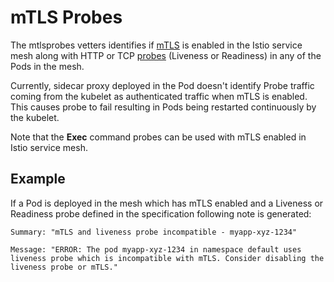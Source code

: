 # mTLS Probes

The mtlsprobes vetters identifies if
[mTLS](https://istio.io/docs/tasks/security/mutual-tls.html)
 is enabled in the Istio service mesh along with HTTP or TCP
[probes](https://kubernetes.io/docs/tasks/configure-pod-container/configure-liveness-readiness-probes/)
(Liveness or Readiness) in any of the Pods in the mesh.

Currently, sidecar proxy deployed in the Pod doesn't identify Probe traffic
coming from the kubelet as authenticated traffic when mTLS is enabled. This
causes probe to fail resulting in Pods being restarted continuously by the
kubelet.

Note that the **Exec** command probes can be used with mTLS enabled in Istio
service mesh.

## Example

If a Pod is deployed in the mesh which has mTLS enabled and a
Liveness or Readiness probe defined in the specification following note is
generated:

```shell
Summary: "mTLS and liveness probe incompatible - myapp-xyz-1234"

Message: "ERROR: The pod myapp-xyz-1234 in namespace default uses
liveness probe which is incompatible with mTLS. Consider disabling the
liveness probe or mTLS."
```
